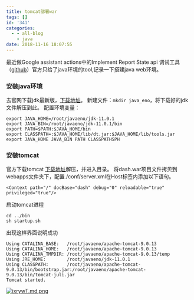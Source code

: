 ```yaml
---
title: tomcat部署war
tags: []
id: '341'
categories:
  - - all-blog
    - java
date: 2018-11-16 18:07:55
---
```


最近做Google assistant actions中的Implement Report State api 调试工具（[github](https://github.com/actions-on-google/smart-home-dashboard "github")）官方只给了java环境的tool,记录一下搭建java web环境。

### 安装java环境

去官网下载jdk最新版，[下载地址](https://www.oracle.com/technetwork/java/javase/downloads/jdk11-downloads-5066655.html "下载地址")。 新建文件：`mkdir java_eno`，将下载好的jdk文件解压到此。 配置环境变量：

```shell
export JAVA_HOME=/root/javaeno/jdk-11.0.1
export JAVA_BIN=/root/javaeno/jdk-11.0.1/bin
export PATH=$PATH:$JAVA_HOME/bin
export CLASSPATH=:$JAVA_HOME/lib/dt.jar:$JAVA_HOME/lib/tools.jar
export JAVA_HOME JAVA_BIN PATH CLASSPATHSPH
```

### 安装tomcat

官方下载tomcat [下载地址](http://tomcat.apache.org/ "下载地址")解压，并进入目录。 将dash.war项目文件拷贝到webapps文件夹下，配置./conf/server.xml在Host标签内添加以下语句。

```markup
<Context path="/" docBase="dash" debug="0" reloadable="true" privileged="true"/>
```

启动tomcat进程

```shell
cd ../bin
sh startup.sh
```

出现这样界面说明成功

```shell
Using CATALINA_BASE:   /root/javaeno/apache-tomcat-9.0.13
Using CATALINA_HOME:   /root/javaeno/apache-tomcat-9.0.13
Using CATALINA_TMPDIR: /root/javaeno/apache-tomcat-9.0.13/temp
Using JRE_HOME:        /root/javaeno/jdk-11.0.1
Using CLASSPATH:       /root/javaeno/apache-tomcat-9.0.13/bin/bootstrap.jar:/root/javaeno/apache-tomcat-9.0.13/bin/tomcat-juli.jar
Tomcat started.

```

[![ixrywT.md.png](https://s1.ax1x.com/2018/11/16/ixrywT.md.png)](https://imgchr.com/i/ixrywT)